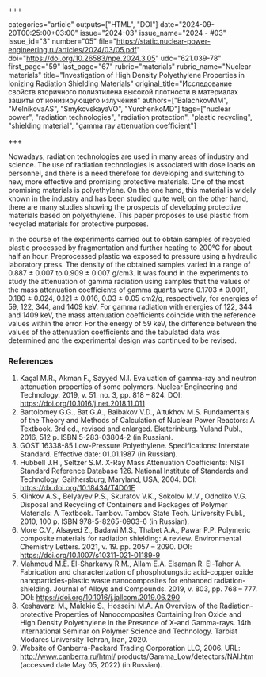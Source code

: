 +++

categories="article"
outputs=["HTML", "DOI"]
date="2024-09-20T00:25:00+03:00"
issue="2024-03"
issue_name="2024 - #03"
issue_id="3"
number="05"
file="https://static.nuclear-power-engineering.ru/articles/2024/03/05.pdf"
doi="https://doi.org/10.26583/npe.2024.3.05"
udc="621.039-78"
first_page="59"
last_page="67"
rubric="materials"
rubric_name="Nuclear materials"
title="Investigation of High Density Polyethylene Properties in Ionizing Radiation Shielding Materials"
original_title="Исследование свойств вторичного полиэтилена высокой плотности в материалах защиты от ионизирующего излучения"
authors=["BalachkovMM", "MelnikovaAS", "SmykovskayaVO", "YurchenkoMD"]
tags=["nuclear power", "radiation technologies", "radiation protection", "plastic recycling", "shielding material", "gamma ray attenuation coefficient"]

+++

Nowadays, radiation technologies are used in many areas of industry and science.
The use of radiation technologies is associated with dose loads on personnel, and there is a need therefore
for developing and switching to new, more effective and promising protective materials.
One of the most promising materials is polyethylene.
On the one hand, this material is widely known in the industry and has been studied quite well; on the other hand, there are many studies showing the prospects of developing protective materials based on polyethylene.
This paper proposes to use plastic from recycled materials for protective purposes.

In the course of the experiments carried out to obtain samples of recycled plastic processed by fragmentation and further heating to 200°C for about half an hour.
Preprocessed plastic wa 
exposed to pressure using a hydraulic laboratory press.
The density of the obtained samples varied in a range of 0.887 ± 0.007 to 0.909 ± 0.007 g/cm3.
It was found in the experiments to study the attenuation of gamma radiation using samples that the values of the mass attenuation coefficients of gamma quanta were 0.1703 ± 0.0011, 0.180 ± 0.024, 0.121 ± 0.016, 0.03 ± 0.05 cm2/g,
respectively, for energies of 59, 122, 344, and 1409 keV.
For gamma radiation with energies of 122, 344 and 1409 keV, the mass attenuation coefficients coincide with the reference values within the error.
For the energy of 59 keV, the difference between the values of the attenuation coefficients and the tabulated data was determined and the experimental design was continued to be revised.

### References

1. Kaçal M.R., Akman F., Sayyed M.I. Evaluation of gamma-ray and neutron attenuation properties of some polymers. Nuclear Engineering and Technology. 2019, v. 51. no. 3, pp. 818 – 824. DOI: https://doi.org/10.1016/j.net.2018.11.011
2. Bartolomey G.G., Bat G.A., Baibakov V.D., Altukhov M.S. Fundamentals of the Theory and Methods of Calculation of Nuclear Power Reactors: A Textbook. 3rd ed., revised and enlarged. Ekaterinburg. Yuland Publ., 2016, 512 p. ISBN 5-283-03804-2 (in Russian).
3. GOST 16338-85 Low-Pressure Polyethylene. Specifications: Interstate Standard. Effective date: 01.01.1987 (in Russian).
4. Hubbell J.H., Seltzer S.M. X-Ray Mass Attenuation Coefficients: NIST Standard Reference Database 126. National Institute of Standards and Technology, Gaithersburg, Maryland, USA, 2004. DOI: https://dx.doi.org/10.18434/T4D01F
5. Klinkov A.S., Belyayev P.S., Skuratov V.K., Sokolov M.V., Odnolko V.G. Disposal and Recycling of Containers and Packages of Polymer Materials: A Textbook. Tambov. Tambov State Tech. University Publ., 2010, 100 p. ISBN 978-5-8265-0903-6 (in Russian).
6. More C.V., Alsayed Z., Badawi M.S., Thabet A.A., Pawar P.P. Polymeric composite materials for radiation shielding: A review. Environmental Chemistry Letters. 2021, v. 19. pp. 2057 – 2090. DOI: https://doi.org/10.1007/s10311-021-01189-9
7. Mahmoud M.E. El-Sharkawy R.M., Allam E.A. Elsaman R. El-Taher A. Fabrication and characterization of phosphotungstic acid-copper oxide nanoparticles-plastic waste nanocomposites for enhanced radiation-
shielding. Journal of Alloys and Compounds. 2019, v. 803, pp. 768 – 777. DOI: https://doi.org/10.1016/j.jallcom.2019.06.290
8. Keshavarzi M., Malekie S., Hosseini M.A. An Overview of the Radiation-protective Properties of Nanocomposites Containing Iron Oxide and High Density Polyethylene in the Presence of X-and Gamma-rays. 14th International Seminar on Polymer Science and Technology. Tarbiat Modares University Tehran, Iran, 2020.
9. Website of Canberra-Packard Trading Corporation LLC, 2006. URL: http://www.canberra.ru/html/ products/Gamma_Low/detectors/NAI.htm (accessed date May 05, 2022) (in Russian).

